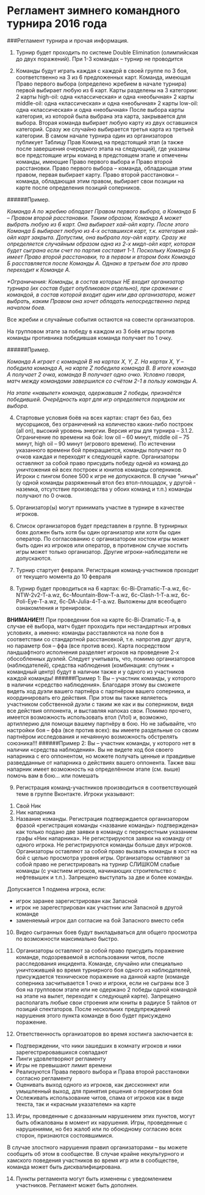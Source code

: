 Регламент зимнего командного турнира 2016 года
===========================

###Регламент турнира и прочая информация.


1. Турнир будет проходить по системе Double Elimination (олимпийская до двух поражений). 
При 1-3 командах – турнир не проводится


2. Команды  будут играть каждая с каждой в своей группе по 3 боя, соответственно на 3 из 6 предложенных карт. Команда, имеющая Право первого выбора (определено жребием в начале турнира) первой выбирает любую из 6 карт. Карты разделены на 3 категории:
2 карты high-oil: одна «классическая» и одна «необычная»
2 карты middle-oil: одна «классическая» и одна «необычная»
2 карты low-oil: одна «классическая» и одна «необычная»
После выбора карты категория, из которой была выбрана эта карта, закрывается для выбора.
Вторая команда выбирает любую карту из двух оставшихся категорий.
Сразу же случайно выбирается третья карта из третьей категории. 
В самом начале турнира один из организаторов публикует Таблицу Прав Команд на предстоящий этап (а также после завершения очередного этапа на следующий), где указаны все предстоящие игры команд в предстоящем этапе и отмечены команды, имеющие Право первого выбора и Право второй расстановки.
Право первого выбора – команда, обладающая этим правом, первая выбирает карту.
Право второй расстановки – команда, обладающая этим правом, выбирает свои позиции на карте после определения позиций соперников.

 ######Пример.

 _Команда А по жребию обладает Правом первого выбора, а Команда Б – Правом второй расстановки. Таким образом, Команда А может выбрать любую из 6 карт. Она выбирает хай-ойл карту. После этого Команда Б выбирает любую из 4-х оставшихся карт, т.к. категория хай-ойл карт закрыта. Допустим, она выбрала лоу-ойл карту. Сразу же определяется случайным образом одна из 2-х мидл-ойл карт, которая будет сыграна если счет по партия составит 1-1. Поскольку Команда Б имеет Право второй расстановки, то в первом и втором боях Команда Б расставляется после Команды А. Однако в третьем бое это право переходит к Команде А._

 _*Ограничения: Команды, в состав которых НЕ входит организатор турнира (их состав будет опубликован отдельно), при сражении с командой, в состав которой входит один или два организатора, может выбрать, каким Правом она хочет обладать непосредственно перед началом боев._

 Все жребии и случайные события остаются на совести организаторов.

 На групповом этапе за победу в каждом из 3 боёв игры против команды противника победившая команда получает по 1 очку. 

 ######Пример.

  _Команда А играет с командой В на картах X, Y, Z. На картах X, Y – победила команда А, на карте Z победила команда В. В итоге команда А получает 2 очка, команда В получает одно очко. Условно говоря, матч между командами завершился со счётом 2-1 в пользу команды А._

 _На этапе «навылет» команда, одержавшая 2 победы, признаётся победившей. Очерёдность карт для игр определяется порядком их выбора._


4. Стартовые условия боёв на всех картах: старт без баз, без мусорщиков, без ограничений на количество каких-либо построек (all on), высокий уровень энергии. Версия игры для турнира – 3.1.2. Ограничение по времени на бой: low oil – 60 минут, middle oil – 75 минут, high oil – 90 минут (игрового времени). По истечении указанного времени бой прекращается, команды  получают по 0 очков каждая и переходят к следующей карте. Организаторы оставляют за собой право присудить победу одной из команд до уничтожения ей всех построек и юнитов команды соперников. Игроки с пингом более 500 к игре не допускаются. В случае "ничьи" (у одной команды разряженный втол без втол-площадок, у другой - наземка, отсутствие производства у обоих команд и т.п.) команды получают по 0 очков.

5. Организатор(ы) могут принимать участие в турнире в качестве игроков.

6. Список организаторов будет представлен в группе. В турнирных боях должен быть хотя бы один организатор или хотя бы один оператор. По согласованию с организатором хостом игры может быть один из игроков или оператор, в противном случае хостить игры может только организатор. Другие игроки-наблюдатели не допускаются.

7. Турнир стартует  февраля. Регистрация команд-участников проходит от текущего момента до 10 февраля 
8. Турнир будет проводиться на 6 картах: 6c-Bi-Dramatic-T-a.wz, 6c-NTW-2v2-T-a.wz, 6c-Mountain-Bow-T-a.wz, 6c-Clash-1-T-a.wz, 6c-Poli-Eye-T-a.wz, 6c-DA-Julia-4-T-a.wz. Выложены для всеобщего ознакомления и тренировок.

 **ВНИМАНИЕ!!!** При проведении боя на карте 6c-Bi-Dramatic-T-a, в случае её выбора, матч будет проходить при нестандартных игровых условиях, а именно: команды расставляются на поле боя в соответствии со стандартной расстановкой, т.е. напротив друг друга, но параметр боя – ффа (все против всех). Карта посредством ландшафтного исполнения разделяет игроков на проведение 2-х обособленных дуэлей. Следует учитывать, что, помимо организаторов (наблюдателей), средства наблюдения (комбинация: спутник + командный центр) будут в наличии также и у одного из участников каждой команды!
 ######Пример 1: 
Вы – участник команды, у которого в наличии «средство наблюдения». Благодаря этому вы сможете видеть ход дуэли вашего партнёра с партнёром вашего соперника, и координировать его действия. При этом вы также являетесь участником собственной дуэли с таким же как и вы соперником, видя все действия оппонента, и выставляя напоказ свои. Помимо прочего, имеется возможность использовать втол (Vtol) и, возможно, артиллерию для помощи вашему партнёру в бою. Но не забывайте, что настройки боя – ффа (все против всех): вы имеете раздельные со своим партнёром исследования и нечаянную возможность обстрелять союзника!!!
 ######Пример 2: 
Вы – участник команды, у которого нет в наличии «средства наблюдения». Вы не видете ход боя своего напарника с его оппонентом, но можете получать ценные и правдивые разведданные от напарника о действиях вашего оппонента. Также ваш напарник имеет возможность на определённом этапе (см. выше) помочь вам в бою… или помешать

9. Регистрация команд-участников производиться в соответствующей теме в группе Вконтакте. 
Игроки указывают: 
 1) Свой Ник 
 2) Ник напарника 
 3) Название команды. 
 Регистрация подтверждается организатором фразой «регистрация команды <название команды> подтверждена» как только подано две заявки в команду с перекрестным указанием графы «Ник напарника».
Не регистрируются заявки на команду от одного игрока. Не регистрируются команды больше двух игроков.
Организаторы оставляют за собой право вызвать команды в хост на бой с целью просмотра уровня игры. Организаторы оставляют за собой право не регистрировать на турнир СЛИШКОМ слабые команды (с участием игроков, начинающих строительство с нефтевышек и т.п.).
 Запрещено выступать за две и более команды.

 Допускается 1 подмена игрока, если:
 - игрок заранее зарегистрирован как Запасной
 - игрок не зарегестрирован как участник или Запасной в другой команде
 - заменяемый игрок дал согласие на бой Запасного вместо себя

10. Видео сыгранных боев будут выкладываться для общего просмотра по возможности максимально быстро.

11. Организаторы оставляют за собой право присудить поражение команде, подозреваемой в использовании читов, после расследования инцидента. Команде, случайно или специально уничтожившей во время турнирного боя одного из наблюдателей, присуждается техническое поражение на данной карте (команде соперника засчитывается 1 очко и игроки, если не сыграны все 3 боя на групповом этапе или не одержано 2 победы одной командой на этапе на вылет, переходят к следующей карте). Запрещено располагать любые свои строения или юниты в радиусе 5 тайлов от позиций спектаторов. После нескольких предупреждений нарушения этого пункта команде в бою будет присуждено поражение.

12. Ответственность организаторов во время хостинга заключается в:
 - Подтверждении, что ники зашедших в комнату игроков и ники зарегестрировавшихся совпадают
 - Пинги удовлетворяют регламенту
 - Игры не превышают лимит времени
 - Реализуются Права первого выбора и Права второй расстановки согласно регламенту
 - Оценивать выход одного из игроков, как диссконнект или умышленный выход, для принятия решения о переигровке боя
 - Ослеживать использование читов, спама от игроков как в виде текста, так и «красным указателем» на карте

13. Игры, проведенные с доказанным нарушением этих пунктов, могут быть обжалованы в момент их нарушения. Игры, проведенные с нарушениями, но без жалоб или по обоюдному согласию всех сторон, признаются состоявшимися.

В случае злостного нарушения правил организаторами – вы можете сообщить об этом в сообществе.
В случае крайне некультурного и хамского поведения участников во время игр или в сообществе, команда может быть дисквалифицирована.

14. Пункты регламента могут быть изменены с уведомлением участников. Регламент может быть дополнен.
